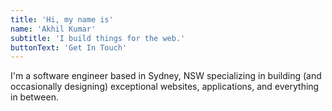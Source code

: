 ```yaml
---
title: 'Hi, my name is'
name: 'Akhil Kumar'
subtitle: 'I build things for the web.'
buttonText: 'Get In Touch'
---
```


I'm a software engineer based in Sydney, NSW specializing in building (and occasionally designing) exceptional websites, applications, and everything in between.
